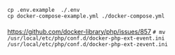 ```
cp .env.example  ./.env
cp docker-compose-example.yml ./docker-compose.yml 
```
####
https://github.com/docker-library/php/issues/857 
`# mv /usr/local/etc/php/conf.d/docker-php-ext-event.ini  /usr/local/etc/php/conf.d/docker-php-ext-zevent.ini`

